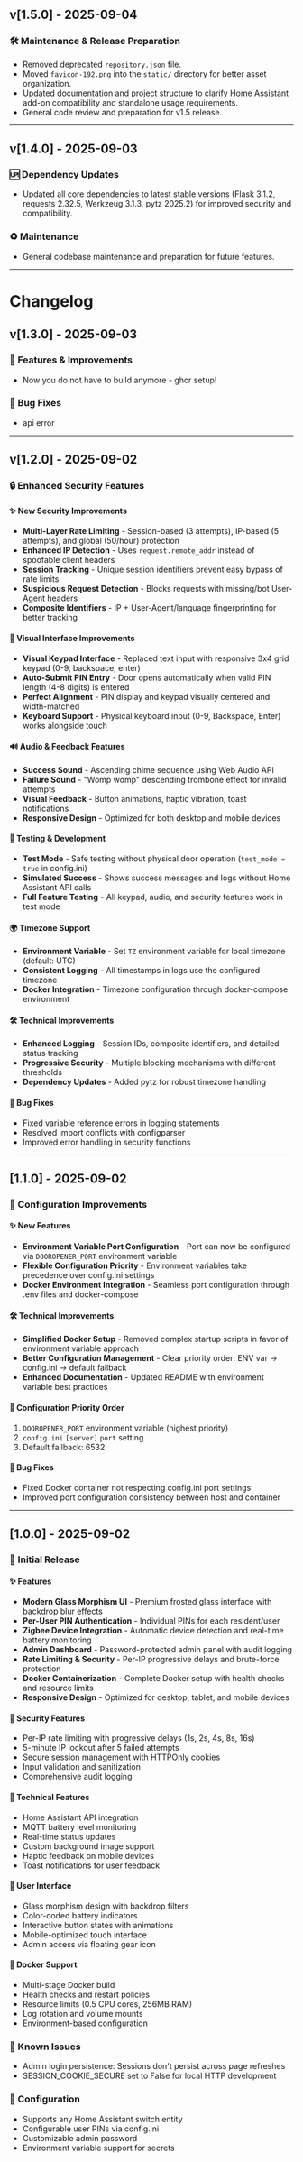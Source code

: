 ## v[1.5.0] - 2025-09-04

### 🛠️ Maintenance & Release Preparation
- Removed deprecated `repository.json` file.
- Moved `favicon-192.png` into the `static/` directory for better asset organization.
- Updated documentation and project structure to clarify Home Assistant add-on compatibility and standalone usage requirements.
- General code review and preparation for v1.5 release.

---

## v[1.4.0] - 2025-09-03

### 🆙 Dependency Updates
- Updated all core dependencies to latest stable versions (Flask 3.1.2, requests 2.32.5, Werkzeug 3.1.3, pytz 2025.2) for improved security and compatibility.

### ♻️ Maintenance
- General codebase maintenance and preparation for future features.

---

# Changelog

## v[1.3.0] - 2025-09-03

### 🚀 Features & Improvements
- Now you do not have to build anymore - ghcr setup!
### 🐛 Bug Fixes
- api error

---

## v[1.2.0] - 2025-09-02

### 🔒 Enhanced Security Features

#### ✨ New Security Improvements
- **Multi-Layer Rate Limiting** - Session-based (3 attempts), IP-based (5 attempts), and global (50/hour) protection
- **Enhanced IP Detection** - Uses `request.remote_addr` instead of spoofable client headers
- **Session Tracking** - Unique session identifiers prevent easy bypass of rate limits
- **Suspicious Request Detection** - Blocks requests with missing/bot User-Agent headers
- **Composite Identifiers** - IP + User-Agent/language fingerprinting for better tracking

#### 🎨 Visual Interface Improvements
- **Visual Keypad Interface** - Replaced text input with responsive 3x4 grid keypad (0-9, backspace, enter)
- **Auto-Submit PIN Entry** - Door opens automatically when valid PIN length (4-8 digits) is entered
- **Perfect Alignment** - PIN display and keypad visually centered and width-matched
- **Keyboard Support** - Physical keyboard input (0-9, Backspace, Enter) works alongside touch

#### 🔊 Audio & Feedback Features
- **Success Sound** - Ascending chime sequence using Web Audio API
- **Failure Sound** - "Womp womp" descending trombone effect for invalid attempts
- **Visual Feedback** - Button animations, haptic vibration, toast notifications
- **Responsive Design** - Optimized for both desktop and mobile devices

#### 🧪 Testing & Development
- **Test Mode** - Safe testing without physical door operation (`test_mode = true` in config.ini)
- **Simulated Success** - Shows success messages and logs without Home Assistant API calls
- **Full Feature Testing** - All keypad, audio, and security features work in test mode

#### 🌍 Timezone Support
- **Environment Variable** - Set `TZ` environment variable for local timezone (default: UTC)
- **Consistent Logging** - All timestamps in logs use the configured timezone
- **Docker Integration** - Timezone configuration through docker-compose environment

#### 🛠️ Technical Improvements
- **Enhanced Logging** - Session IDs, composite identifiers, and detailed status tracking
- **Progressive Security** - Multiple blocking mechanisms with different thresholds
- **Dependency Updates** - Added pytz for robust timezone handling

#### 🐛 Bug Fixes
- Fixed variable reference errors in logging statements
- Resolved import conflicts with configparser
- Improved error handling in security functions

---

## [1.1.0] - 2025-09-02

### 🔧 Configuration Improvements

#### ✨ New Features
- **Environment Variable Port Configuration** - Port can now be configured via `DOOROPENER_PORT` environment variable
- **Flexible Configuration Priority** - Environment variables take precedence over config.ini settings
- **Docker Environment Integration** - Seamless port configuration through .env files and docker-compose

#### 🛠️ Technical Improvements
- **Simplified Docker Setup** - Removed complex startup scripts in favor of environment variable approach
- **Better Configuration Management** - Clear priority order: ENV var → config.ini → default fallback
- **Enhanced Documentation** - Updated README with environment variable best practices

#### 📝 Configuration Priority Order
1. `DOOROPENER_PORT` environment variable (highest priority)
2. `config.ini` `[server]` `port` setting
3. Default fallback: 6532

#### 🐛 Bug Fixes
- Fixed Docker container not respecting config.ini port settings
- Improved port configuration consistency between host and container

---

## [1.0.0] - 2025-09-02

### 🎉 Initial Release

#### ✨ Features
- **Modern Glass Morphism UI** - Premium frosted glass interface with backdrop blur effects
- **Per-User PIN Authentication** - Individual PINs for each resident/user
- **Zigbee Device Integration** - Automatic device detection and real-time battery monitoring
- **Admin Dashboard** - Password-protected admin panel with audit logging
- **Rate Limiting & Security** - Per-IP progressive delays and brute-force protection
- **Docker Containerization** - Complete Docker setup with health checks and resource limits
- **Responsive Design** - Optimized for desktop, tablet, and mobile devices

#### 🔐 Security Features
- Per-IP rate limiting with progressive delays (1s, 2s, 4s, 8s, 16s)
- 5-minute IP lockout after 5 failed attempts
- Secure session management with HTTPOnly cookies
- Input validation and sanitization
- Comprehensive audit logging

#### 🔧 Technical Features
- Home Assistant API integration
- MQTT battery level monitoring
- Real-time status updates
- Custom background image support
- Haptic feedback on mobile devices
- Toast notifications for user feedback

#### 📱 User Interface
- Glass morphism design with backdrop filters
- Color-coded battery indicators
- Interactive button states with animations
- Mobile-optimized touch interface
- Admin access via floating gear icon

#### 🐳 Docker Support
- Multi-stage Docker build
- Health checks and restart policies
- Resource limits (0.5 CPU cores, 256MB RAM)
- Log rotation and volume mounts
- Environment-based configuration

### 🐛 Known Issues
- Admin login persistence: Sessions don't persist across page refreshes
- SESSION_COOKIE_SECURE set to False for local HTTP development

### 🔧 Configuration
- Supports any Home Assistant switch entity
- Configurable user PINs via config.ini
- Customizable admin password
- Environment variable support for secrets
